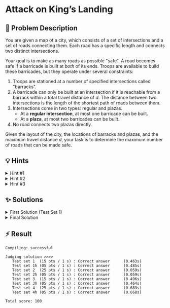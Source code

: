# Attack on King’s Landing

## 📝 Problem Description

You are given a map of a city, which consists of a set of intersections and a set of roads connecting them. Each road has a specific length and connects two distinct intersections.

Your goal is to make as many roads as possible "safe". A road becomes safe if a barricade is built at *both* of its ends. Troops are available to build these barricades, but they operate under several constraints:
1.  Troops are stationed at a number of specified intersections called "barracks".
2.  A barricade can only be built at an intersection if it is reachable from a barrack within a total travel distance of $d$. The distance between two intersections is the length of the shortest path of roads between them.
3.  Intersections come in two types: regular and plazas.
    *   At a **regular intersection**, at most one barricade can be built.
    *   At a **plaza**, at most two barricades can be built.
4.  No road connects two plazas directly.

Given the layout of the city, the locations of barracks and plazas, and the maximum travel distance $d$, your task is to determine the maximum number of roads that can be made safe.

## 💡 Hints

<details>
<summary>Hint #1</summary>
The problem describes a network of intersections and roads. This structure is very common in computer science. How can you model this system using a standard abstract data structure? What do the intersections and roads correspond to?
</details>

<details>
<summary>Hint #2</summary>
Making a road safe requires "using" both of its endpoint intersections. At a regular intersection, you can only do this for one road. This sounds like you are selecting a set of roads with a constraint on which intersections they use. What kind of problem involves selecting a set of connections (edges) such that no two selected connections share an endpoint (vertex)?
</details>

<details>
<summary>Hint #3</summary>
The problem has two main complexities beyond the basic model: the distance limit for troops and the special "plaza" intersections that can support two barricades.
- **Distance Limit:** How can you determine which intersections are eligible for building barricades? You need to find all intersections within a certain shortest path distance from *any* barrack. Which algorithm is suitable for finding shortest paths from a source in a network with non-negative path lengths?
- **Plazas:** A regular intersection can be part of at most one safe road, but a plaza can be part of two. How could you modify your abstract model to accommodate this "capacity of two" for plazas, while still using an algorithm designed for a "capacity of one"? Consider what happens if you represent a plaza not as a single entity, but as multiple.
</details>

## ✨ Solutions

<details>
<summary>First Solution (Test Set 1)</summary>
For the first test set, the problem is significantly simplified by two assumptions:
1.  The travel distance $d$ is large enough that troops can reach every intersection from a barrack.
2.  There are no plazas ($p=0$), meaning all intersections are regular.

Let's model the city as a **graph**, where intersections are **vertices** and roads are **edges**. To make a road safe, we must build a barricade at both ends. Since all intersections are regular, each can support at most one barricade. This means if we choose to make the road between intersections $u$ and $v$ safe, we cannot use $u$ or $v$ for any other road.

This directly corresponds to the definition of a **matching** in a graph. A matching is a set of edges where no two edges share a common vertex. Making a road `(u, v)` safe is equivalent to including the edge `(u, v)` in our matching. The goal of maximizing the number of safe roads is therefore equivalent to finding a **maximum cardinality matching** in the graph.

A standard algorithm for finding the maximum cardinality matching in a general (non-bipartite) graph is **Edmonds's Blossom Algorithm**. The Boost Graph Library provides an implementation, `boost::edmonds_maximum_cardinality_matching`, which we can use to solve this simplified version of the problem.

The overall approach is:
1.  Construct a graph where $N$ vertices represent the $N$ intersections.
2.  For each of the $M$ roads, add an undirected edge between the corresponding vertices.
3.  Run Edmonds's algorithm on this graph to find the size of the maximum matching.
4.  The result is the size of this matching.

```cpp
#include<iostream>
#include<vector>

#include<boost/graph/adjacency_list.hpp>
#include<boost/graph/push_relabel_max_flow.hpp>
#include<boost/graph/max_cardinality_matching.hpp>

using traits = boost::adjacency_list_traits<boost::vecS, boost::vecS, boost::directedS>;
using graph = boost::adjacency_list<boost::vecS,
                                    boost::vecS,
                                    boost::undirectedS>;
using vertex_desc = traits::vertex_descriptor;
using edge_desc = traits::edge_descriptor;

void solve() {
  // ===== READ INPUT & BUILD GRAPH =====
  int n, m, b, p, d; std::cin >> n >> m >> b >> p >> d;
  
  graph G(n);
  std::vector<int> barracks(b);
  std::vector<int> plazas(p);
  
  for(int i = 0; i < b; ++i) std::cin >> barracks[i];
  for(int i = 0; i < p; ++i) std::cin >> plazas[i];
  for(int i = 0; i < m; ++i) {
    int x, y, l; std::cin >> x >> y >> l;
    boost::add_edge(x, y, G);
  }
  
  // ===== FIND MAXIMUM MATCHING =====
  std::vector<int> mate_map(n); // exterior property map

  boost::edmonds_maximum_cardinality_matching(G, boost::make_iterator_property_map(mate_map.begin(), boost::get(boost::vertex_index, G)));
  int matching_size = boost::matching_size(G, boost::make_iterator_property_map(mate_map.begin(), boost::get(boost::vertex_index, G)));
  
  // ===== OUTPUT =====
  std::cout << matching_size << std::endl;
  
}

int main() {
  int n_tests; std::cin >> n_tests;
  while(n_tests--) {
    solve();
  }
}
```
</details>

<details>
<summary>Final Solution</summary>
The first solution established that the core of the problem is finding a maximum matching. The full problem requires us to handle two additional constraints: the limited travel distance $d$ and the presence of plazas.

### Handling the Distance Constraint

A barricade can only be built at an intersection if its shortest path distance from *any* barrack is at most $d$. A road can be made safe only if barricades can be built at *both* its endpoints. This means we are interested in finding a maximum matching not on the entire city graph, but on the **subgraph induced by the set of all reachable intersections**.

To find this set of reachable intersections, we can use a shortest path algorithm. Since road lengths are non-negative, **Dijkstra's algorithm** is a perfect fit. We need to find the distance from the set of all barracks to all other intersections. A clean way to do this is to add a "super-source" vertex to the graph, connect it to every barrack with a zero-length edge, and then run Dijkstra once from this super-source. An equally valid approach, as implemented below, is to run Dijkstra from each barrack and find the minimum distance for each intersection over all runs.

After running Dijkstra, we can identify all vertices `v` where `dist[v] <= d`. These are our "active" vertices.

### Handling Plazas

A plaza can support up to two barricades, whereas a regular intersection can support only one. This means a plaza vertex can be an endpoint for up to two edges in our matching. The standard maximum matching algorithm assumes a vertex can only be part of one matched edge.

To model this, we use a technique called **node splitting** (or node duplication). For each plaza, we augment the graph with an additional "virtual" vertex.
- Let's say intersection `v` is a plaza. We create a new vertex `v_dup`.
- The original vertex `v` represents the first "slot" for a barricade at the plaza.
- The new vertex `v_dup` represents the second "slot".
- For any road connecting a regular intersection `u` to the plaza `v`, we keep the edge `(u, v)` and also add a new edge `(u, v_dup)`.

Now, if the matching algorithm picks the edge `(u, v)`, it uses the first slot. If it later picks an edge `(w, v_dup)` for some other neighbor `w`, it uses the second slot. This effectively allows the original plaza `v` to be matched twice, correctly modeling its capacity of two. Since no road connects two plazas, we don't need to consider more complex cases.

### Combined Algorithm

Our final algorithm combines these two ideas:

1.  **Graph Construction:**
    *   Create a graph with $N+P$ vertices, where $N$ is the number of intersections and $P$ is the number of plazas. The extra $P$ vertices will be the duplicates for the plazas.
    *   For each road `(u, v)`:
        *   Add the edge `(u, v)` to the graph.
        *   If `u` is a plaza, add an edge from `v` to `u`'s duplicate vertex.
        *   If `v` is a plaza, add an edge from `u` to `v`'s duplicate vertex.

2.  **Find Reachable Subgraph:**
    *   Run Dijkstra's algorithm starting from all barrack locations to find the shortest distance to every other vertex (including the plaza duplicates).
    *   Identify the set of vertices `S` for which the shortest distance from any barrack is less than or equal to $d$.

3.  **Maximum Matching:**
    *   Filter the graph to keep only the vertices in `S` and the edges between them. The Boost library allows for this by "clearing" the vertices that are not in `S`.
    *   Run `edmonds_maximum_cardinality_matching` on this filtered subgraph.
    *   The resulting matching size is the maximum number of roads that can be made safe.

```cpp
///4
#include<iostream>
#include<vector>

#include<boost/graph/adjacency_list.hpp>
#include<boost/graph/push_relabel_max_flow.hpp>
#include <boost/graph/dijkstra_shortest_paths.hpp>
#include<boost/graph/max_cardinality_matching.hpp>

using traits = boost::adjacency_list_traits<boost::vecS, boost::vecS, boost::directedS>;
using graph = boost::adjacency_list<boost::vecS,
                                    boost::vecS,
                                    boost::undirectedS,
                                    boost::no_property,
                                    boost::property<boost::edge_weight_t, int>>;
using vertex_desc = traits::vertex_descriptor;
using edge_desc = traits::edge_descriptor;


void solve() {
  // ===== READ INPUT & BUILD GRAPH =====
  int n, m, b, p, d; std::cin >> n >> m >> b >> p >> d;
  int num_nodes = n + p;
  
  graph G(num_nodes);
  std::vector<int> barracks(b);
  std::vector<int> plazas(p);
  std::vector<bool> covered(num_nodes, false);
  
  for(int i = 0; i < b; ++i) std::cin >> barracks[i];
  for(int i = 0; i < p; ++i) std::cin >> plazas[i];
  for(int i = 0; i < m; ++i) {
    int x, y, l; std::cin >> x >> y >> l;
    boost::add_edge(x, y, l, G);
    
    // Duplicate plaza nodes
    // Could be more efficient as we check this for every single edge
    // But is fast enough
    for(int j = 0; j < p; ++j) {
      if(x == plazas[j]) {
        boost::add_edge(y, n + j, l, G);
      } else if (y == plazas[j]) {
        boost::add_edge(x, n + j, l, G);
      }
    }
  }

  // ===== FIND SUBGRAPH THAT IS COVERED BY BARRACKS =====
  for(int i = 0; i < b; ++i) {
    std::vector<int> dist_map(num_nodes); //exterior property
    boost::dijkstra_shortest_paths(G, barracks[i], boost::distance_map(boost::make_iterator_property_map(dist_map.begin(), boost::get(boost::vertex_index, G))));
  
    for(int j = 0; j < num_nodes; ++j) {
      if(dist_map[j] <= d) {
        covered[j] = true;
      }
    }
  }

  for(int i = 0; i < num_nodes; ++i) {
    if(!covered[i]) {
      boost::clear_vertex(i, G);
    }
  }

  // ===== FIND MAXIMUM MATCHING =====
  std::vector<int> mate_map(num_nodes);

  boost::edmonds_maximum_cardinality_matching(G, boost::make_iterator_property_map(mate_map.begin(), boost::get(boost::vertex_index, G)));
  int matching_size = boost::matching_size(G, boost::make_iterator_property_map(mate_map.begin(), boost::get(boost::vertex_index, G)));
  
  // ===== OUTPUT =====
  std::cout << matching_size << std::endl;
}

int main() {
  int n_tests; std::cin >> n_tests;
  while(n_tests--) {
    solve();
  }
}
```
</details>

## ⚡ Result

```plaintext
Compiling: successful

Judging solution >>>>
   Test set 1  (15 pts / 1 s) : Correct answer      (0.463s)
   Test set 1h (05 pts / 1 s) : Correct answer      (0.485s)
   Test set 2  (25 pts / 1 s) : Correct answer      (0.059s)
   Test set 2h (05 pts / 1 s) : Correct answer      (0.059s)
   Test set 3  (15 pts / 1 s) : Correct answer      (0.496s)
   Test set 3h (05 pts / 1 s) : Correct answer      (0.464s)
   Test set 4  (25 pts / 1 s) : Correct answer      (0.683s)
   Test set 4h (05 pts / 1 s) : Correct answer      (0.668s)

Total score: 100
```